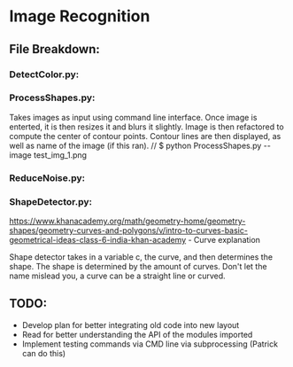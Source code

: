 # Image Recognition

## File Breakdown:

### DetectColor.py:

### ProcessShapes.py:
Takes images as input using command line interface.  Once image is enterted, it is then resizes it and blurs it slightly.  Image is then refactored to compute the center of contour points.  Contour lines are then displayed, as well as name of the image (if this ran).
 // $ python ProcessShapes.py --image test_img_1.png

### ReduceNoise.py:

### ShapeDetector.py:
https://www.khanacademy.org/math/geometry-home/geometry-shapes/geometry-curves-and-polygons/v/intro-to-curves-basic-geometrical-ideas-class-6-india-khan-academy - Curve explanation

Shape detector takes in a variable c, the curve, and then determines the shape. The shape is determined by the amount of curves. Don't let the name mislead you, a curve can be a straight line or curved.

## TODO:
* Develop plan for better integrating old code into new layout
* Read for better understanding the API of the modules imported
* Implement testing commands via CMD line via subprocessing (Patrick can do this)
